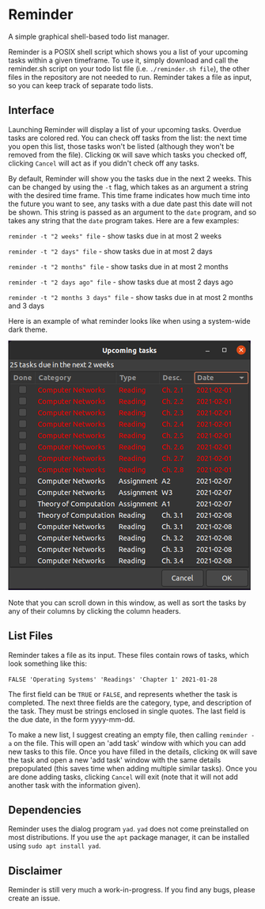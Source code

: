 # Reminder
A simple graphical shell-based todo list manager.

Reminder is a POSIX shell script which shows you a list of your upcoming tasks within a given timeframe.
To use it, simply download and call the reminder.sh script on your todo list file (i.e. `./reminder.sh file`), the other files in the repository are not needed to run.
Reminder takes a file as input, so you can keep track of separate todo lists.

## Interface
Launching Reminder will display a list of your upcoming tasks. 
Overdue tasks are colored red.
You can check off tasks from the list: the next time you open this list, those tasks won't be listed (although they won't be removed from the file).
Clicking `OK` will save which tasks you checked off, clicking `Cancel` will act as if you didn't check off any tasks.


By default, Reminder will show you the tasks due in the next 2 weeks.
This can be changed by using the `-t` flag, which takes as an argument a string with the desired time frame.
This time frame indicates how much time into the future you want to see, any tasks with a due date past this date will not be shown.
This string is passed as an argument to the `date` program, and so takes any string that the `date` program takes.
Here are a few examples:

`reminder -t "2 weeks" file` - show tasks due in at most 2 weeks

`reminder -t "2 days" file` - show tasks due in at most 2 days

`reminder -t "2 months" file` - show tasks due in at most 2 months

`reminder -t "2 days ago" file` - show tasks due at most 2 days ago

`reminder -t "2 months 3 days" file` - show tasks due in at most 2 months and 3 days

Here is an example of what reminder looks like when using a system-wide dark theme.

![Reminder Example](https://raw.githubusercontent.com/NicolasLalonde/reminder/main/reminder.png)

Note that you can scroll down in this window, as well as sort the tasks by any of their columns by clicking the column headers.

## List Files
Reminder takes a file as its input. These files contain rows of tasks, which look something like this:

`FALSE 'Operating Systems' 'Readings' 'Chapter 1' 2021-01-28`

The first field can be `TRUE` or `FALSE`, and represents whether the task is completed.
The next three fields are the category, type, and description of the task. They must be strings enclosed in single quotes. 
The last field is the due date, in the form yyyy-mm-dd. 

To make a new list, I suggest creating an empty file, then calling `reminder -a` on the file.
This will open an 'add task' window with which you can add new tasks to this file.
Once you have filled in the details, clicking `OK` will save the task and open a new 'add task' window with the same details prepopulated (this saves time when adding multiple similar tasks).
Once you are done adding tasks, clicking `Cancel` will exit (note that it will not add another task with the information given).

## Dependencies
Reminder uses the dialog program `yad`. `yad` does not come preinstalled on most distributions. If you use the `apt` package manager, it can be installed using `sudo apt install yad`.

## Disclaimer
Reminder is still very much a work-in-progress. If you find any bugs, please create an issue.
